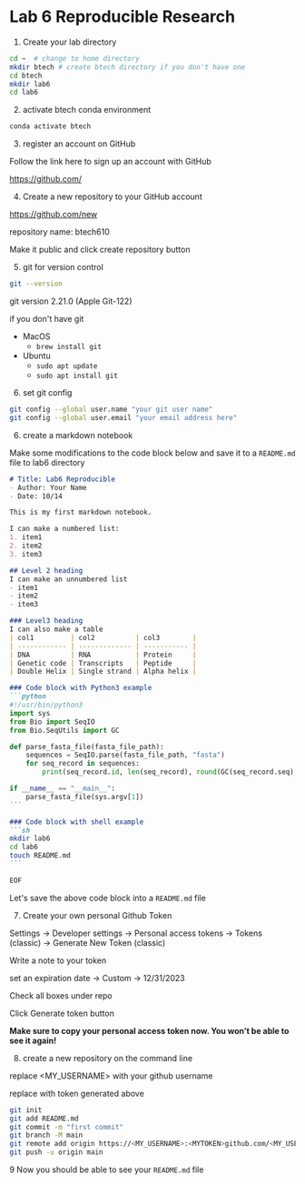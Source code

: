 # Lab 6 Reproducible Research

1. Create your lab directory

```sh
cd ~  # change to home directory
mkdir btech # create btech directory if you don't have one
cd btech 
mkdir lab6
cd lab6
```

2. activate btech conda environment

```sh
conda activate btech
```

3. register an account on GitHub

Follow the link here to sign up an account with GitHub

https://github.com/

4. Create a new repository to your GitHub account

https://github.com/new

repository name: btech610

Make it public  and click create repository button



5. git for version control

```sh
git --version
```

git version 2.21.0 (Apple Git-122)

if you don't have git

- MacOS
  - `brew install git`
- Ubuntu
  - `sudo apt update`
  - `sudo apt install git`

6. set git config

```sh
git config --global user.name "your git user name"
git config --global user.email "your email address here"
```



6. create a markdown notebook

Make some modifications to the code block below and save it to a `README.md` file to lab6 directory

````markdown
# Title: Lab6 Reproducible
- Author: Your Name
- Date: 10/14

This is my first markdown notebook.

I can make a numbered list:
1. item1
2. item2
3. item3

## Level 2 heading
I can make an unnumbered list
- item1
- item2
- item3

### Level3 heading
I can also make a table
| col1         | col2          | col3        |
| ------------ | ------------- | ----------- |
| DNA          | RNA           | Protein     |
| Genetic code | Transcripts   | Peptide     |
| Double Helix | Single strand | Alpha helix |

### Code block with Python3 example
```python
#!/usr/bin/python3
import sys
from Bio import SeqIO
from Bio.SeqUtils import GC

def parse_fasta_file(fasta_file_path):
    sequences = SeqIO.parse(fasta_file_path, "fasta")
    for seq_record in sequences:
        print(seq_record.id, len(seq_record), round(GC(seq_record.seq), 2))

if __name__ == "__main__":
    parse_fasta_file(sys.argv[1])
```

### Code block with shell example
```sh
mkdir lab6
cd lab6
touch README.md
```

EOF
````

Let's save the above code block into a `README.md` file

7. Create your own personal Github Token

Settings -> Developer settings -> Personal access tokens -> Tokens (classic) -> Generate New Token (classic)

Write a note to your token

set an expiration date -> Custom -> 12/31/2023

Check all boxes under repo

Click Generate token button

**Make sure to copy your personal access token now. You won’t be able to see it again!**



8. create a new repository on the command line

replace <MY_USERNAME> with your github username

replace <MYTOKEN> with token generated above 

```sh
git init
git add README.md
git commit -m "first commit"
git branch -M main
git remote add origin https://<MY_USERNAME>:<MYTOKEN>github.com/<MY_USERNAME>/btech610.git
git push -u origin main
```

9 Now you should be able to see your `README.md` file

